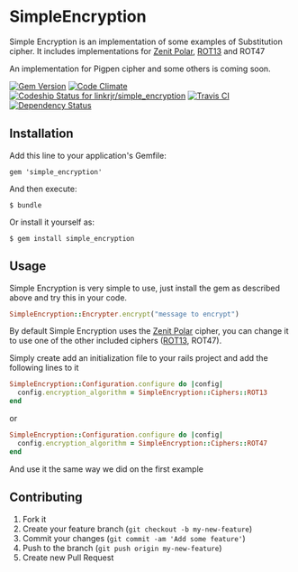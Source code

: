 # SimpleEncryption

Simple Encryption is an implementation of some examples of Substitution cipher.
It includes implementations for [Zenit Polar](http://pt.wikipedia.org/wiki/Zenit_Polar), [ROT13](https://en.wikipedia.org/wiki/ROT13) and ROT47

An implementation for Pigpen cipher and some others is coming soon.

[![Gem Version](https://badge.fury.io/rb/simple_encryption.png)](http://badge.fury.io/rb/simple_encryption)
[![Code Climate](https://codeclimate.com/github/linkrjr/simple_encryption.png)](https://codeclimate.com/github/linkrjr/simple_encryption)
[![Codeship Status for linkrjr/simple_encryption](https://www.codeship.io/projects/9fc47770-2749-0132-7b27-1a72e97eb705/status)](https://www.codeship.io/projects/37704)
[![Travis CI](https://api.travis-ci.org/linkrjr/simple_encryption.png)](https://travis-ci.org/linkrjr/simple_encryption)
[![Dependency Status](https://gemnasium.com/linkrjr/simple_encryption.png)](https://gemnasium.com/linkrjr/simple_encryption)

## Installation

Add this line to your application's Gemfile:

    gem 'simple_encryption'

And then execute:

    $ bundle

Or install it yourself as:

    $ gem install simple_encryption

## Usage

Simple Encryption is very simple to use, just install the gem as described above and try this in your code.

```ruby 
SimpleEncryption::Encrypter.encrypt("message to encrypt")
```

By default Simple Encryption uses the [Zenit Polar](http://pt.wikipedia.org/wiki/Zenit_Polar) cipher, you can change it to use one of the other included ciphers ([ROT13](https://en.wikipedia.org/wiki/ROT13), ROT47).

Simply create add an initialization file to your rails project and add the following lines to it

```ruby 
SimpleEncryption::Configuration.configure do |config|
  config.encryption_algorithm = SimpleEncryption::Ciphers::ROT13
end
```
or

```ruby
SimpleEncryption::Configuration.configure do |config|
  config.encryption_algorithm = SimpleEncryption::Ciphers::ROT47
end
```

And use it the same way we did on the first example

## Contributing

1. Fork it
2. Create your feature branch (`git checkout -b my-new-feature`)
3. Commit your changes (`git commit -am 'Add some feature'`)
4. Push to the branch (`git push origin my-new-feature`)
5. Create new Pull Request
